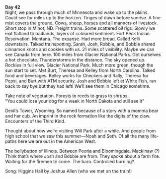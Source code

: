 **Day 42**  
Night, we pass through much of Minnesota and wake up to the plains. Could see for miles up to the horizon. Tinges of dawn before sunrise. A fine mist covers the ground. Cows, sheep, horses and all manners of livestock. Short stop in Minot, ND. Freight trains. Some scattered oil rigs. Slowly we exit flatland to badlands, layers of coloured sediment. Fort Peck Indian Reservation. Montana. The expanse. Had more bread. Called Kelli downstairs. Talked trainspotting. Sarah, Josh, Robbie, and Bobbie shared cinnamon knots and cookies with us. 21 miles of visibility. Maybe we can see Canada from here. 100 miles from Glacier National Parks. Got ourselves a hot chocolate. Thunderstorms in the distance. The sky opened up. Rockies in full view. Glacier National Park. Much more green, though the sun start to set. Met Burt, Theresa and Kelley from North Carolina. Talked food and beverages. Kelley works for Checkers and Rally, Theresa for Pepsi, and Burt with ATM security. Josh and Bobbie left at White Fish, ran back to say bye but they had left\! We’ll see them in Chicago sometime. 

Take note of vegetation. Forests to reeds to grass to shrubs.  
“You could lose your dog for a week in North Dakota and still see it”

Devil’s Tower, Wyoming. So named because of a story with a momma bear and her cub. An imprint in the rock formation like the digits of the claw. Encounters of the Third Kind. 

Thought about how we’re visiting Will Park after a while. And people from high school that we saw this summer—Noah and Seth. Of all the many life-paths here we are out in the American West. 

The bellybutton of Illinois. Between Peoria and Bloomingdale. Mackinaw (?) Think that’s where Josh and Bobbie are from. They spoke about a farm fire. Waiting for the firemen to come. The barn. Controlled burning?

Song: Higgins Hall by Joshua Allen (who we met on the train\!)